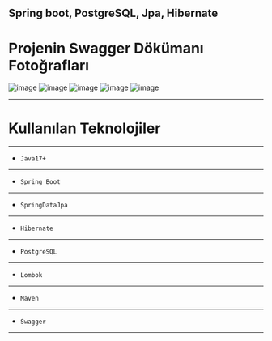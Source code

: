 Spring boot, PostgreSQL, Jpa, Hibernate
---

# Projenin Swagger Dökümanı Fotoğrafları


![image](https://github.com/ynskrc23/sales-tracking/blob/master/image/swagger.png)
![image](https://github.com/ynskrc23/sales-tracking/blob/master/image/swagger2.png)
![image](https://github.com/ynskrc23/sales-tracking/blob/master/image/swagger3.png)
![image](https://github.com/ynskrc23/sales-tracking/blob/master/image/swagger4.png)
![image](https://github.com/ynskrc23/sales-tracking/blob/master/image/swagger5.png)

--- 
# Kullanılan Teknolojiler
---
- `Java17+`
---

- `Spring Boot`
---

- `SpringDataJpa`
---

- `Hibernate`
---

- `PostgreSQL`
---

- `Lombok`
---

- `Maven`
---

- `Swagger`
---

